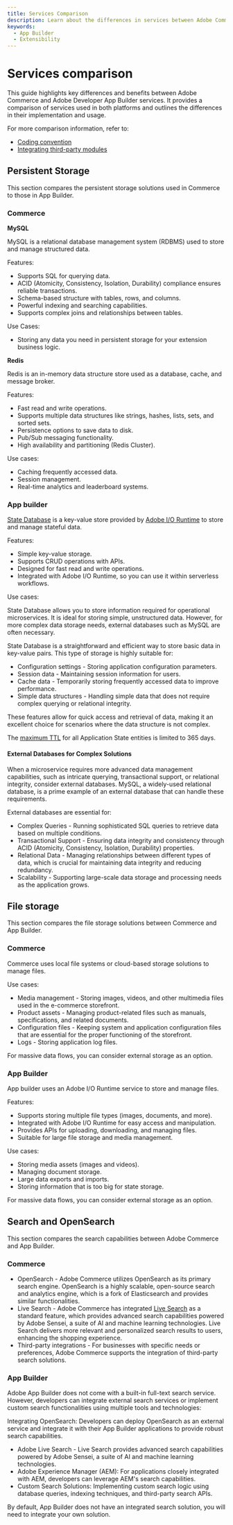 ```yaml
---
title: Services Comparison
description: Learn about the differences in services between Adobe Commerce and App Builder.
keywords:
  - App Builder
  - Extensibility
---
```


# Services comparison

This guide highlights key differences and benefits between Adobe Commerce and Adobe Developer App Builder services. It provides a comparison of services used in both platforms and outlines the differences in their implementation and usage.

For more comparison information, refer to:

- [Coding convention](#coding-conventions)
- [Integrating third-party modules](#integrating-third-party-modules)

## Persistent Storage

This section compares the persistent storage solutions used in Commerce to those in App Builder.

### Commerce

**MySQL**

MySQL is a relational database management system (RDBMS) used to store and manage structured data.

Features:

- Supports SQL for querying data.
- ACID (Atomicity, Consistency, Isolation, Durability) compliance ensures reliable transactions.
- Schema-based structure with tables, rows, and columns.
- Powerful indexing and searching capabilities.
- Supports complex joins and relationships between tables.

Use Cases:

- Storing any data you need in persistent storage for your extension business logic.

**Redis**

Redis is an in-memory data structure store used as a database, cache, and message broker.

Features:

- Fast read and write operations.
- Supports multiple data structures like strings, hashes, lists, sets, and sorted sets.
- Persistence options to save data to disk.
- Pub/Sub messaging functionality.
- High availability and partitioning (Redis Cluster).

Use cases:

- Caching frequently accessed data.
- Session management.
- Real-time analytics and leaderboard systems.

### App builder

[State Database](https://developer.adobe.com/app-builder/docs/guides/application_state/) is a key-value store provided by [Adobe I/O Runtime](https://developer.adobe.com/runtime/docs/guides/overview/) to store and manage stateful data.

Features:

- Simple key-value storage.
- Supports CRUD operations with APIs.
- Designed for fast read and write operations.
- Integrated with Adobe I/O Runtime, so you can use it within serverless workflows.

Use cases:

State Database allows you to store information required for operational microservices. It is ideal for storing simple, unstructured data. However, for more complex data storage needs, external databases such as MySQL are often necessary.

State Database is a straightforward and efficient way to store basic data in key-value pairs. This type of storage is highly suitable for:
  
- Configuration settings - Storing application configuration parameters.
- Session data - Maintaining session information for users.
- Cache data - Temporarily storing frequently accessed data to improve performance.
- Simple data structures - Handling simple data that does not require complex querying or relational integrity.

These features allow for quick access and retrieval of data, making it an excellent choice for scenarios where the data structure is not complex.

<InlineAlert variant="info" slots="text"/>

The [maximum TTL](https://developer.adobe.com/app-builder/docs/guides/application_state/#feature-matrix) for all Application State entities is limited to 365 days.

#### External Databases for Complex Solutions

When a microservice requires more advanced data management capabilities, such as intricate querying, transactional support, or relational integrity, consider external databases. MySQL, a widely-used relational database, is a prime example of an external database that can handle these requirements.

External databases are essential for:

- Complex Queries - Running sophisticated SQL queries to retrieve data based on multiple conditions.
- Transactional Support - Ensuring data integrity and consistency through ACID (Atomicity, Consistency, Isolation, Durability) properties.
- Relational Data - Managing relationships between different types of data, which is crucial for maintaining data integrity and reducing redundancy.
- Scalability - Supporting large-scale data storage and processing needs as the application grows.

## File storage

This section compares the file storage solutions between Commerce and App Builder.

### Commerce

Commerce uses local file systems or cloud-based storage solutions to manage files.

Use cases:  

- Media management - Storing images, videos, and other multimedia files used in the e-commerce storefront.
- Product assets - Managing product-related files such as manuals, specifications, and related documents.
- Configuration files - Keeping system and application configuration files that are essential for the proper functioning of the storefront.
- Logs - Storing application log files.

For massive data flows, you can consider external storage as an option.

### App Builder

App builder uses an Adobe I/O Runtime service to store and manage files.

Features:

- Supports storing multiple file types (images, documents, and more).  
- Integrated with Adobe I/O Runtime for easy access and manipulation.
- Provides APIs for uploading, downloading, and managing files.
- Suitable for large file storage and media management.

Use cases:

- Storing media assets (images and videos).
- Managing document storage.  
- Large data exports and imports.
- Storing information that is too big for state storage.

For massive data flows, you can consider external storage as an option.

## Search and OpenSearch

This section compares the search capabilities between Adobe Commerce and App Builder.

### Commerce

- OpenSearch - Adobe Commerce utilizes OpenSearch as its primary search engine. OpenSearch is a highly scalable, open-source search and analytics engine, which is a fork of Elasticsearch and provides similar functionalities.  
- Live Search - Adobe Commerce has integrated [Live Search](https://experienceleague.adobe.com/en/docs/commerce-merchant-services/live-search/overview) as a standard feature, which provides advanced search capabilities powered by Adobe Sensei, a suite of AI and machine learning technologies. Live Search delivers more relevant and personalized search results to users, enhancing the shopping experience.
- Third-party integrations - For businesses with specific needs or preferences, Adobe Commerce supports the integration of third-party search solutions.

### App Builder

Adobe App Builder does not come with a built-in full-text search service. However, developers can integrate external search services or implement custom search functionalities using multiple tools and technologies:

Integrating OpenSearch: Developers can deploy OpenSearch as an external service and integrate it with their App Builder applications to provide robust search capabilities.

- Adobe Live Search - Live Search provides advanced search capabilities powered by Adobe Sensei, a suite of AI and machine learning technologies.  
- Adobe Experience Manager (AEM): For applications closely integrated with AEM, developers can leverage AEM's search capabilities.
- Custom Search Solutions: Implementing custom search logic using database queries, indexing techniques, and third-party search APIs.

<InlineAlert variant="info" slots="text"/>

By default, App Builder does not have an integrated search solution, you will need to integrate your own solution.
